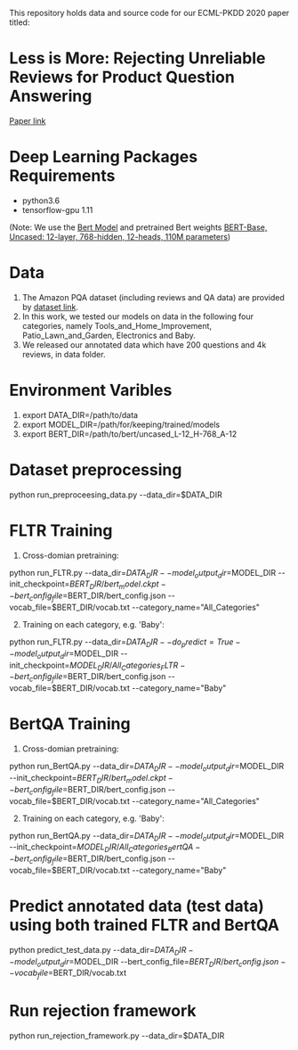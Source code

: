 This repository holds data and source code for our ECML-PKDD 2020 paper titled: 
# Less is More: Rejecting Unreliable Reviews for Product Question Answering 
[Paper link](https://arxiv.org/abs/2007.04526)

# Deep Learning Packages Requirements
- python3.6
- tensorflow-gpu 1.11

(Note: We use the [Bert Model](https://github.com/google-research/bert) and pretrained Bert weights [BERT-Base, Uncased: 12-layer, 768-hidden, 12-heads, 110M parameters](https://storage.googleapis.com/bert_models/2018_10_18/uncased_L-12_H-768_A-12.zip))

# Data
1. The Amazon PQA dataset (including reviews and QA data) are provided by [dataset link](http://cseweb.ucsd.edu/~jmcauley/datasets.html).
2. In this work, we tested our models on data in the following four categories, namely Tools_and_Home_Improvement, Patio_Lawn_and_Garden, Electronics and Baby.
3. We released our annotated data which have 200 questions and 4k reviews, in data folder.


# Environment Varibles
1. export DATA_DIR=/path/to/data
2. export MODEL_DIR=/path/for/keeping/trained/models
3. export BERT_DIR=/path/to/bert/uncased_L-12_H-768_A-12

# Dataset preprocessing
python run_preproceesing_data.py --data_dir=$DATA_DIR 

# FLTR Training 
1. Cross-domian pretraining:

python run_FLTR.py --data_dir=$DATA_DIR --model_output_dir=$MODEL_DIR --init_checkpoint=$BERT_DIR/bert_model.ckpt --bert_config_file=$BERT_DIR/bert_config.json --vocab_file=$BERT_DIR/vocab.txt --category_name="All_Categories"

2. Training on each category, e.g. 'Baby':

python run_FLTR.py --data_dir=$DATA_DIR --do_predict=True --model_output_dir=$MODEL_DIR --init_checkpoint=$MODEL_DIR /All_Categories_FLTR --bert_config_file=$BERT_DIR/bert_config.json --vocab_file=$BERT_DIR/vocab.txt --category_name="Baby"

# BertQA Training
1. Cross-domian pretraining:

python run_BertQA.py --data_dir=$DATA_DIR --model_output_dir=$MODEL_DIR --init_checkpoint=$BERT_DIR/bert_model.ckpt --bert_config_file=$BERT_DIR/bert_config.json --vocab_file=$BERT_DIR/vocab.txt --category_name="All_Categories"

2. Training on each category, e.g. 'Baby': 

python run_BertQA.py --data_dir=$DATA_DIR --model_output_dir=$MODEL_DIR --init_checkpoint=$MODEL_DIR /All_Categories_BertQA --bert_config_file=$BERT_DIR/bert_config.json --vocab_file=$BERT_DIR/vocab.txt --category_name="Baby"

# Predict annotated data (test data) using both trained FLTR and BertQA
python predict_test_data.py --data_dir=$DATA_DIR  --model_output_dir=$MODEL_DIR --bert_config_file=$BERT_DIR/bert_config.json --vocab_file=$BERT_DIR/vocab.txt

# Run rejection framework
python run_rejection_framework.py --data_dir=$DATA_DIR 
